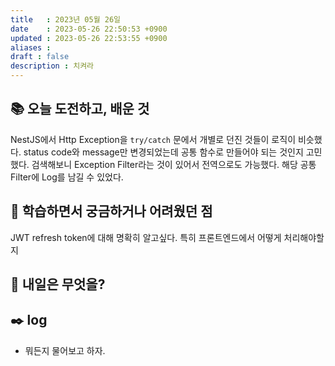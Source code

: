```yaml
---
title   : 2023년 05월 26일 
date    : 2023-05-26 22:50:53 +0900
updated : 2023-05-26 22:53:55 +0900
aliases : 
draft : false
description : 치켜라
---
```


## 📚 오늘 도전하고, 배운 것

NestJS에서 Http Exception을 `try/catch` 문에서 개별로 던진 것들이 로직이 비슷했다. status code와 message만 변경되었는데 공통 함수로 만들어야 되는 것인지 고민했다. 검색해보니 Exception Filter라는 것이 있어서 전역으로도 가능했다. 해당 공통 Filter에 Log를 남길 수 있었다.

## 🤔 학습하면서 궁금하거나 어려웠던 점

JWT refresh token에 대해 명확히 알고싶다.
특히 프론트엔드에서 어떻게 처리해야할지

## 🌅 내일은 무엇을?

## ✒️ log
- 뭐든지 물어보고 하자.

